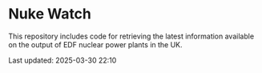 # Nuke Watch

This repository includes code for retrieving the latest information available on the output of EDF nuclear power plants in the UK.

Last updated: 2025-03-30 22:10